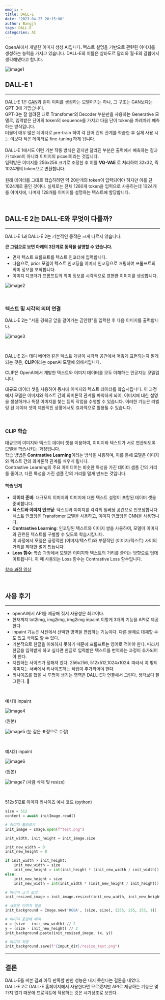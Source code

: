 ```yaml
---
emoji: ☀️
title: DALL-E
date: '2023-04-25 20:15:00'
author: Bangjh
tags: DALL-E
categories: AI
---
```


OpenAI에서 개발한 이미지 생성 AI입니다.
텍스트 설명을 기반으로 관련된 이미지를 생성하는 능력을 가지고 있습니다.
DALL-E의 이름은 살바도르 달리와 월-E의 결합에서 생각해냈다고 합니다.

![image1](image1.png)

## **DALL-E 1**

---

DALL-E 1은 [GAN](https://pseudo-lab.github.io/Tutorial-Book/chapters/GAN/Ch1-Introduction.html)과 같이 이미를 생성하는 모델이기는 하나, 그 구조는 GAN보다는 GPT-3에 가깝습니다. <br >
GPT-3는 잘 알려진 대로 Transfomer의 Decoder 부분만을 사용하는 Generative 모델로, 입력받은 단어의 token의 sequence를 가지고 다음 단어 token을 차례차례 예측하는 방식입니다. <br >
더물어 매우 많은 데이터로 pre-train 하여 각 단어 간의 관계를 학습한 후 실제 사용 시는 이보다 적은 데이터로 fine-tuning 하게 됩니다. <br >
<br >
DALL-E 1에서도 이런 기본 작동 방식은 같지만 달라진 부분은 출력에서 예측하는 결과가 token이 아니라 이미지의 picxel이라는 것입니다. <br >
입력받은 이미지를 256x256 크기로 조정한 후 이를 **VQ-VAE** 로 처리하여 32x32, 즉 1024개의 token으로 변환합니다. <br >
<br >
원래 데이터를 그대로 학습하려면 약 20만개의 token이 입력되어야 하지만 이를 단 1024개로 줄인 것이다. 실제로는 전체 1280개 token을 입력으로 사용하는데 1024개를 이미지에, 나머지 128개를 이미지를 설명하는 텍스트에 할당합니다.

<br >

## **DALL-E 2는 DALL-E와 무엇이 다를까?**

---

DALL-E 1과 DALL-E 2는 기본적인 동작은 크게 다르지 않습니다.

**큰 그림으로 보면 아래의 3단계로 동작을 설명할 수 있습니다.**

- 먼저 텍스트 프롬프트를 텍스트 인코더에 입력합니다.
- 다음으로, prior 모델이 텍스트 인코딩을 이미지 인코딩으로 매핑하여 프롬프트의 의미 정보를 포착합니다.
- 이미지 디코더가 프롬프트의 의미 정보를 시각적으로 표현한 이미지를 생성합니다.

![image2](image2.png)

<br >

### 텍스트 및 시각적 의미 연결

DALL-E 2는 "서울 경복궁 앞을 걸어가는 곰인형"을 입력한 후 다음 이미지를 출력합니다.

![image3](image3.png)

<br >

DALL-E 2는 테디 베어와 같은 텍스트 개념이 시각적 공간에서 어떻게 표현되는지 알게 되는 것은, **CLIP**이라는 openAI 모델에 의해서입니다.

CLIP은 OpenAI에서 개발한 텍스트와 이미지 데이터를 모두 이해하는 인공지능 모델입니다. <br >

대규모 데이터 셋을 사용하여 동시에 이미지와 텍스트 데이터를 학습시킵니다.
이 과정에서 모델은 이미지와 텍스트 간의 의미론적 관계를 파악하게 되어, 이미지에 대한 설명을 생성하거나 특정 이미지를 찾는 등의 작업을 수행할 수 있습니다. 이러한 기능은 라벨링 된 데이터 셋이 제한적인 상황에서도 효과적으로 활용될 수 있습니다.

<br >

### CLIP 학습

대규모의 이미지와 텍스트 데이터 셋을 이용하여, 이미지와 텍스트가 서로 연관되도록 모델을 학습시키는 과정입니다. <br >
학습 방법은 **Contrastive Learning**이라는 방식을 사용하며, 이를 통해 모델은 이미지와 텍스트 간의 의미론적 관계를 배우게 됩니다. <br >
Contrastive Learning의 주요 아이디어는 비슷한 특성을 가진 데이터 샘플 간의 거리를 줄이고, 다른 특성을 가진 샘플 간의 거리를 멀게 만드는 것입니다.

#### **학습 단계**

- **데이터 준비**: 대규모의 이미지와 이미지에 대한 텍스트 설명이 포함된 데이터 셋을 준비합니다.
- **텍스트와 이미지 인코딩**: 텍스트와 이미지를 각각의 임베딩 공간으로 인코딩합니다. 텍스트 인코딩은 Transfomer 모델을 사용하고, 이미지 인코딩은 CNN을 사용합니다.
- **Contrastive Learning**: 인코딩된 텍스트와 이미지 쌍을 사용하여, 모델이 이미지와 관련된 텍스트를 구별할 수 있도록 학습시킵니다. <br >이 과정에서 모델은 긍정적인 (이미지/텍스트)와 부정적인 (이미지/텍스트) 사이의 거리를 최대한 멀게 만듭니다.
- **Loss 함수**: 학습 과정에서 모델은 이미지와 텍스트의 거리를 줄이는 방향으로 업데이트됩니다. 이 때 사용되는 Loss 함수는 Contrastive Loss 함수입니다.

[학습 과정 영상](https://www.assemblyai.com/blog/content/media/2022/04/CLIP_training-1.mp4)

<br >

## 사용 후기

---

- openAI에서 API를 제공해 줘서 사용성은 최고이다.
- 현재까지 txt2img, img2img, img2img inpaint 이렇게 3개의 기능을 API로 제공한다.
- inpaint 기능은 사진에서 선택한 영역을 편집하는 기능이다. 다른 물체로 대체할 수도 있고 삭제도 할 수 있다.
- 기본적으로 한글을 이해하지 못하기 때문에 프롬프트는 영어로 적어야 한다. 따라서 한글을 입력받게 하고 싶다면 한글로 입력받은 텍스트를 번역하는 과정이 추가되어야 한다.
- 지원하는 사이즈가 정해져 있다. 256x256, 512x512,1024x1024. 따라서 이 밖의 이미지는 서버에서 리사이즈하는 작업이 추가되어야 한다.
- 리사이즈를 했을 시 투명이 생기는 영역은 DALL-E가 연결해서 그린다. 생각보다 잘 그린다. 🙌

<br >

예시1) inpaint

![image4](image4.png)

(원본)

![image5](image5.png) (눈 감은 표정으로 수정)

<br >

예시2) inpaint

![image6](image6.png)

(원본)

![image7](image7.png) (사람 삭제 및 resize)

<br >

512x512로 이미지 리사이즈 예시 코드 (python)

```python
size = 512
content = await initImage.read()

# 이미지 불러오기
init_image = Image.open(f"test.png")

init_width, init_height = init_image.size

init_new_width = 0
init_new_height = 0

if init_width > init_height:
    init_new_width = size
    init_new_height = int(init_height * (init_new_width / init_width))
else:
    init_new_height = size
    init_new_width = int(init_width * (init_new_height / init_height))

# 이미지 크기 조정
init_resized_image = init_image.resize((init_new_width, init_new_height))

# 새로운 이미지 생성
init_background = Image.new('RGBA', (size, size), (255, 255, 255, 1))

# 이미지 중앙에 배치
x = (size - init_new_width) // 2
y = (size - init_new_height) // 2
init_background.paste(init_resized_image, (x, y))

# 이미지 저장
init_background.save(f"{input_dir}/resize_test.png")
```

---

## 결론

DALL-E를 써본 결과 아직 만족할 만한 성능은 내지 못한다는 결론을 내었다. <br >DALL-E 2로 DALL-E 홈페이지에서 사용한다면 모르겠지만 API로 제공하는 기능은 몇 가지 없기 때문에 프로덕트에 적용하는 것은 시기상조로 보인다.

```toc

```
